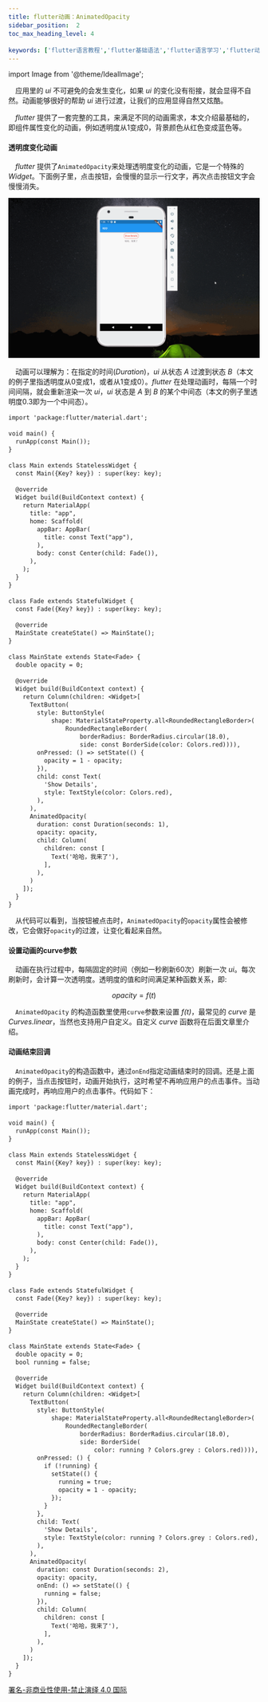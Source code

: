 ```yaml
---
title: flutter动画：AnimatedOpacity
sidebar_position:  2
toc_max_heading_level: 4

keywords: ['flutter语言教程','flutter基础语法','flutter语言学习','flutter动画']
---
```


<head>
  <link rel="stylesheet" href="https://cdn.jsdelivr.net/npm/katex@0.13.24/dist/katex.min.css" integrity="sha384-odtC+0UGzzFL/6PNoE8rX/SPcQDXBJ+uRepguP4QkPCm2LBxH3FA3y+fKSiJ+AmM" crossorigin="anonymous" />
</head>

import Image from '@theme/IdealImage';

 应用里的 _ui_ 不可避免的会发生变化，如果 _ui_ 的变化没有衔接，就会显得不自然。动画能够很好的帮助 _ui_ 进行过渡，让我们的应用显得自然又炫酷。

 _flutter_ 提供了一套完整的工具，来满足不同的动画需求，本文介绍最基础的，即组件属性变化的动画，例如透明度从1变成0，背景颜色从红色变成蓝色等。

#### 透明度变化动画

 _flutter_ 提供了`AnimatedOpacity`来处理透明度变化的动画，它是一个特殊的 _Widget_。下面例子里，点击按钮，会慢慢的显示一行文字，再次点击按钮文字会慢慢消失。

![透明度变化](./asserts/flutter_opacity.gif)

 动画可以理解为：在指定的时间(_Duration_)，_ui_ 从状态 _A_ 过渡到状态 _B_（本文的例子里指透明度从0变成1，或者从1变成0）。_flutter_ 在处理动画时，每隔一个时间间隔，就会重新渲染一次 _ui_，_ui_ 状态是 _A_ 到 _B_ 的某个中间态（本文的例子里透明度0.3即为一个中间态）。

    import 'package:flutter/material.dart';

    void main() {
      runApp(const Main());
    }

    class Main extends StatelessWidget {
      const Main({Key? key}) : super(key: key);

      @override
      Widget build(BuildContext context) {
        return MaterialApp(
          title: "app",
          home: Scaffold(
            appBar: AppBar(
              title: const Text("app"),
            ),
            body: const Center(child: Fade()),
          ),
        );
      }
    }

    class Fade extends StatefulWidget {
      const Fade({Key? key}) : super(key: key);

      @override
      MainState createState() => MainState();
    }

    class MainState extends State<Fade> {
      double opacity = 0;

      @override
      Widget build(BuildContext context) {
        return Column(children: <Widget>[
          TextButton(
            style: ButtonStyle(
                shape: MaterialStateProperty.all<RoundedRectangleBorder>(
                    RoundedRectangleBorder(
                        borderRadius: BorderRadius.circular(18.0),
                        side: const BorderSide(color: Colors.red)))),
            onPressed: () => setState(() {
              opacity = 1 - opacity;
            }),
            child: const Text(
              'Show Details',
              style: TextStyle(color: Colors.red),
            ),
          ),
          AnimatedOpacity(
            duration: const Duration(seconds: 1),
            opacity: opacity,
            child: Column(
              children: const [
                Text('哈哈，我来了'),
              ],
            ),
          )
        ]);
      }
    }

 从代码可以看到，当按钮被点击时，`AnimatedOpacity`的`opacity`属性会被修改，它会做好`opacity`的过渡，让变化看起来自然。

#### 设置动画的curve参数

 动画在执行过程中，每隔固定的时间（例如一秒刷新60次）刷新一次 _ui_。每次刷新时，会计算一次透明度。透明度的值和时间满足某种函数关系，即:

$$
opacity = f(t)
$$

 `AnimatedOpacity` 的构造函数里使用`curve`参数来设置 _f(t)_，最常见的 _curve_ 是 _Curves.linear_，当然也支持用户自定义。自定义 _curve_ 函数将在后面文章里介绍。

#### 动画结束回调

 `AnimatedOpacity`的构造函数中，通过`onEnd`指定动画结束时的回调。还是上面的例子，当点击按钮时，动画开始执行，这时希望不再响应用户的点击事件。当动画完成时，再响应用户的点击事件。代码如下：

    import 'package:flutter/material.dart';

    void main() {
      runApp(const Main());
    }

    class Main extends StatelessWidget {
      const Main({Key? key}) : super(key: key);

      @override
      Widget build(BuildContext context) {
        return MaterialApp(
          title: "app",
          home: Scaffold(
            appBar: AppBar(
              title: const Text("app"),
            ),
            body: const Center(child: Fade()),
          ),
        );
      }
    }

    class Fade extends StatefulWidget {
      const Fade({Key? key}) : super(key: key);

      @override
      MainState createState() => MainState();
    }

    class MainState extends State<Fade> {
      double opacity = 0;
      bool running = false;

      @override
      Widget build(BuildContext context) {
        return Column(children: <Widget>[
          TextButton(
            style: ButtonStyle(
                shape: MaterialStateProperty.all<RoundedRectangleBorder>(
                    RoundedRectangleBorder(
                        borderRadius: BorderRadius.circular(18.0),
                        side: BorderSide(
                            color: running ? Colors.grey : Colors.red)))),
            onPressed: () {
              if (!running) {
                setState(() {
                  running = true;
                  opacity = 1 - opacity;
                });
              }
            },
            child: Text(
              'Show Details',
              style: TextStyle(color: running ? Colors.grey : Colors.red),
            ),
          ),
          AnimatedOpacity(
            duration: const Duration(seconds: 2),
            opacity: opacity,
            onEnd: () => setState(() {
              running = false;
            }),
            child: Column(
              children: const [
                Text('哈哈，我来了'),
              ],
            ),
          )
        ]);
      }
    }

[署名-非商业性使用-禁止演绎 4.0 国际](https://creativecommons.org/licenses/by-nc-nd/4.0/deed.zh)
